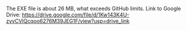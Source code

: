 The EXE file is about 26 MB, what exceeds GitHub limits. Link to Google Drive: https://drive.google.com/file/d/1Kw143K4U-zyvCVlQcqoo6276M39JEG1F/view?usp=drive_link
